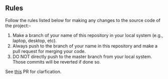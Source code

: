 ## Rules

Follow the rules listed below for making any changes to the source code of the project:-

1. Make a branch of your name of this repository in your local system (e.g., laptop, desktop, etc).
2. Always push to the branch of your name in this repository and make a pull request for merging your code.
3. DO NOT directly push to the master branch from your local system. Those commits will be reverted if done so.

See [this](https://github.com/gdp1807/cs223_project/pull/1) PR for clarfication.
